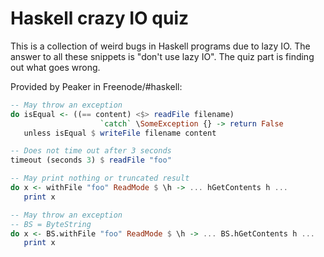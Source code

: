 Haskell crazy IO quiz
=====================

This is a collection of weird bugs in Haskell programs due to lazy IO. The
answer to all these snippets is "don't use lazy IO". The quiz part is finding
out what goes wrong.

Provided by Peaker in Freenode/#haskell:

```haskell
-- May throw an exception
do isEqual <- ((== content) <$> readFile filename)
                    `catch` \SomeException {} -> return False
   unless isEqual $ writeFile filename content
```

```haskell
-- Does not time out after 3 seconds
timeout (seconds 3) $ readFile "foo"
```

```haskell
-- May print nothing or truncated result
do x <- withFile "foo" ReadMode $ \h -> ... hGetContents h ...
   print x
```

```haskell
-- May throw an exception
-- BS = ByteString
do x <- BS.withFile "foo" ReadMode $ \h -> ... BS.hGetContents h ...
   print x
```